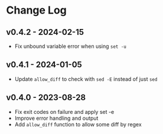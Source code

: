 Change Log
========================================

v0.4.2 - 2024-02-15
----------------------------------------

- Fix unbound variable error when using `set -u`


v0.4.1 - 2024-01-05
----------------------------------------

- Update `allow_diff` to check with `sed -E` instead of just `sed`


<!-- break v0.4.0 -->
v0.4.0 - 2023-08-28
----------------------------------------

- Fix exit codes on failure and apply set -e
- Improve error handling and output
- Add `allow_diff` function to allow some diff by regex


